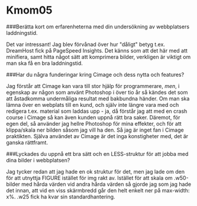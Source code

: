 Kmom05
===============================

###Berätta kort om erfarenheterna med din undersökning av webbplatsers laddningstid.

Det var intressant! Jag blev förvånad över hur "dåligt" betyg t.ex. DreamHost fick på PageSpeed Insights. Det känns som att det här med att minifiera, samt hitta något sätt att komprimera bilder, verkligen är viktigt om man ska få en bra laddningstid.

###Har du några funderingar kring Cimage och dess nytta och features?

Jag förstår att Cimage kan vara till stor hjälp för programmerare, *men*, i egenskap av någon som använt Photoshop i över tio år så kändes det som att åstadkomma undermåliga resultat med bakbundna händer. Om man ska lämna över en webplats till en kund, och själv inte längre vara med och redigera t.ex. material som laddas upp - ja, då förstår jag att med en crash course i Cimage så kan även kunden uppnå rätt bra saker. Däremot, för egen del, så använder jag hellre Photoshop för mina effekter, och för att klippa/skala ner bilden såsom jag vill ha den. Så jag är inget fan i Cimage praktikten. Själva användet av Cimage är det inga konstigheter med, det är ganska rättframt.

###Lyckades du uppnå ett bra sätt och en LESS-struktur för att jobba med dina bilder i webbplatsen?

Jag tycker redan att jag hade en ok struktur för det, men jag lade om den för att utnyttja FIGURE istället för img rakt av. Istället för att skala om .w50-bilder med hårda värden vid andra hårda värden så gjorde jag som jag hade det innan, att vid en viss skärmbredd går den helt enkelt ner på max-width: x%. .w25 fick ha kvar sin standardhantering.
